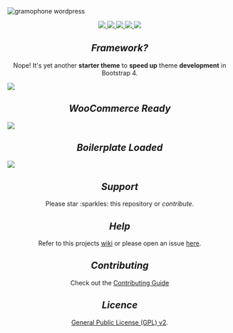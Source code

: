 <img src="http://pjhampton.com/bigbooty/banner.png" alt="gramophone wordpress">

<p align="center">
  <a href="https://github.com/pjhampton/BigBooty/blob/master/licence">
    <img src="https://img.shields.io/badge/License-GPL--2.0+-brightgreen.svg?style=flat-square">
  </a>

  <a href="http://getbootstrap.com/">
    <img src="https://img.shields.io/badge/Bootstrap-v4.0.0%20(alpha.5)-6f5499.svg?style=flat-square">
  </a>

  <a href="http://wordpress.org/">
    <img src="https://img.shields.io/badge/WordPress-v4.6-00A0D2.svg?style=flat-square">
  </a>

  <a href="https://woothemes.com/woocommerce">
    <img src="https://img.shields.io/badge/WooCommerce-v2.6.7-A46497.svg?style=flat-square">
  </a>

  <a href="https://github.com/pjhampton/Gramophone/wiki">
    <img src="https://img.shields.io/badge/Docs-Github%20Wiki-ff69b4.svg?style=flat-square">
  </a>
</p>

<h2 align="center"><em>Framework?</em></h2> 

<p align="center">Nope! It's yet another <strong>starter theme</strong> to <strong>speed up</strong> theme <strong>development</strong> in Bootstrap 4.</p>

<image src="http://pjhampton.com/bigbooty/home_page.png">

<h2 align="center"><em color="#a46497">WooCommerce Ready</em></h2>

<image src="http://pjhampton.com/bigbooty/woocommerce.png">

<h2 align="center"><em>Boilerplate Loaded</em></h2>

<image src="http://pjhampton.com/bigbooty/admin_interface.png">

<h2 align="center"><em>Support</em></h2>

<p align="center">Please star :sparkles: this repository or <em>contribute</em>.</p>

<h2 align="center"><em>Help</em></h2>

<p align="center">Refer to this projects <a href="https://github.com/pjhampton/Gramophone/wiki">wiki</a> or please open an issue <a href="https://gituhb.com/pjhampton/Gramophone/issues">here</a>.</p>

<h2 align="center"><em>Contributing</em></h2>

<p align="center">Check out the <a href="https://github.com/pjhampton/Gramophone/tree/master/.github/CONTRIBUTING.md">Contributing Guide</a></p>

<h2 align="center"><em>Licence</em></h2>

<p align="center"><a href="https://github.com/pjhampton/Gramophone/blob/master/licence.md">General Public License (GPL) v2</a>.</p>
